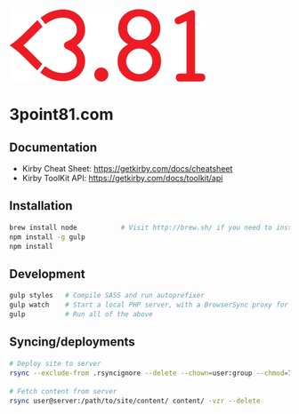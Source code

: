 ![3point81](/assets/images/logo.png?raw=true)

# 3point81.com

## Documentation

- Kirby Cheat Sheet: https://getkirby.com/docs/cheatsheet
- Kirby ToolKit API:  https://getkirby.com/docs/toolkit/api

## Installation

```sh
brew install node           # Visit http://brew.sh/ if you need to install Homebrew
npm install -g gulp
npm install
```

## Development

```sh
gulp styles   # Compile SASS and run autoprefixer
gulp watch    # Start a local PHP server, with a BrowserSync proxy for livereload
gulp          # Run all of the above
```

## Syncing/deployments

```sh
# Deploy site to server
rsync --exclude-from .rsyncignore --delete --chown=user:group --chmod=775 -rltgDzv . user@server:/path/to/site

# Fetch content from server
rsync user@server:/path/to/site/content/ content/ -vzr --delete
```
